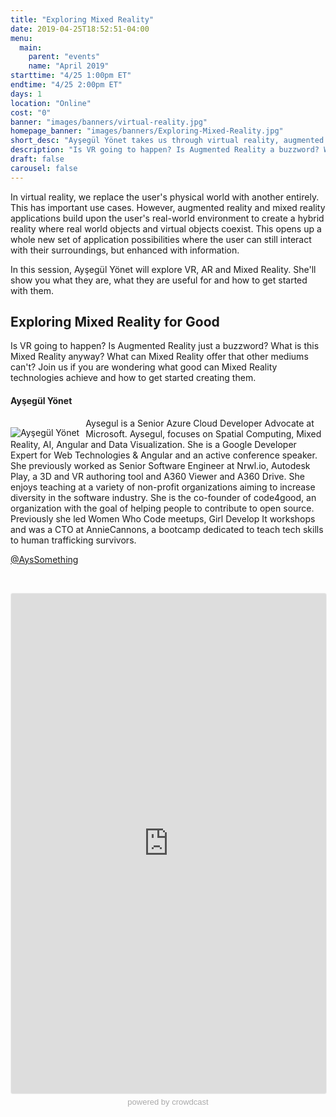 ```yaml
---
title: "Exploring Mixed Reality"
date: 2019-04-25T18:52:51-04:00
menu:
  main:
    parent: "events"
    name: "April 2019"
starttime: "4/25 1:00pm ET"
endtime: "4/25 2:00pm ET"
days: 1
location: "Online"
cost: "0"
banner: "images/banners/virtual-reality.jpg"
homepage_banner: "images/banners/Exploring-Mixed-Reality.jpg"
short_desc: "Ayşegül Yönet takes us through virtual reality, augmented reality and mixed reality."
description: "Is VR going to happen? Is Augmented Reality a buzzword? What is this Mixed Reality anyway? Ayşegül Yönet explains what they are and how to get started."
draft: false
carousel: false
---
```


In virtual reality, we replace the user's physical world with another entirely. This has important use cases. However, augmented reality and mixed reality applications build upon the user's real-world environment to create a hybrid reality where real world objects and virtual objects coexist. This opens up a whole new set of application possibilities where the user can still interact with their surroundings, but enhanced with information.

In this session, Ayşegül Yönet will explore VR, AR and Mixed Reality. She'll show you what they are, what they are useful for and how to get started with them.

## Exploring Mixed Reality for Good

Is VR going to happen? Is Augmented Reality just a buzzword? What is this Mixed Reality anyway? What can Mixed Reality offer that other mediums can't? Join us if you are wondering what good can Mixed Reality technologies achieve and how to get started creating them.

#### Ayşegül Yönet

<img src="/images/speakers/aysegulyonet.jpg" style="float:left;margin-right: 10px;margin-top: 15px;" alt="Ayşegül Yönet">

Aysegul is a Senior Azure Cloud Developer Advocate at Microsoft. Aysegul, focuses on Spatial Computing, Mixed Reality, AI, Angular and Data Visualization. She is a Google Developer Expert for Web Technologies & Angular and an active conference speaker. She previously worked as Senior Software Engineer at Nrwl.io, Autodesk Play, a 3D and VR authoring tool and A360 Viewer and A360 Drive. She enjoys teaching at a variety of non-profit organizations aiming to increase diversity in the software industry. She is the co-founder of code4good, an organization with the goal of helping people to contribute to open source. Previously she led Women Who Code meetups, Girl Develop It workshops and was a CTO at AnnieCannons, a bootcamp dedicated to teach tech skills to human trafficking survivors.

<i class="fa fa-twitter" aria-hidden="true"></i> [@AysSomething](https://twitter.com/AysSomething)

<br style="clear:both;">

<a name="register"></a>

<iframe width="100%" height="800" frameborder="0" marginheight="0" marginwidth="0" allowtransparency="true" src="https://www.crowdcast.io/e/exploring-mixed-reality?navlinks=false&embed=true" style="border: 1px solid #EEE;border-radius:3px;"></iframe><a href="https://www.crowdcast.io/?utm_source=embed&utm_medium=website&utm_campaign=embed" style="color: #aaa; font-family: 'Helvetica', 'Arial', sans-serif;text-decoration: none;display: block;text-align: center;font-size: 13px;padding: 5px 0;">powered by crowdcast</a>